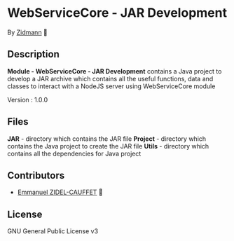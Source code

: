 # WebServiceCore - JAR Development

By [Zidmann](mailto:emmanuel.zidel@gmail.com) :bow: 

## Description

**Module - WebServiceCore - JAR Development** contains a Java project to develop a JAR archive which contains all the useful functions, data and classes to interact with a NodeJS server using WebServiceCore module

Version : 1.0.0

## Files

**JAR** - directory which contains the JAR file
**Project** - directory which contains the Java project to create the JAR file
**Utils** - directory which contains all the dependencies for Java project

## Contributors

* [Emmanuel ZIDEL-CAUFFET](mailto:emmanuel.zidel@gmail.com) :bow: 

## License

GNU General Public License v3
